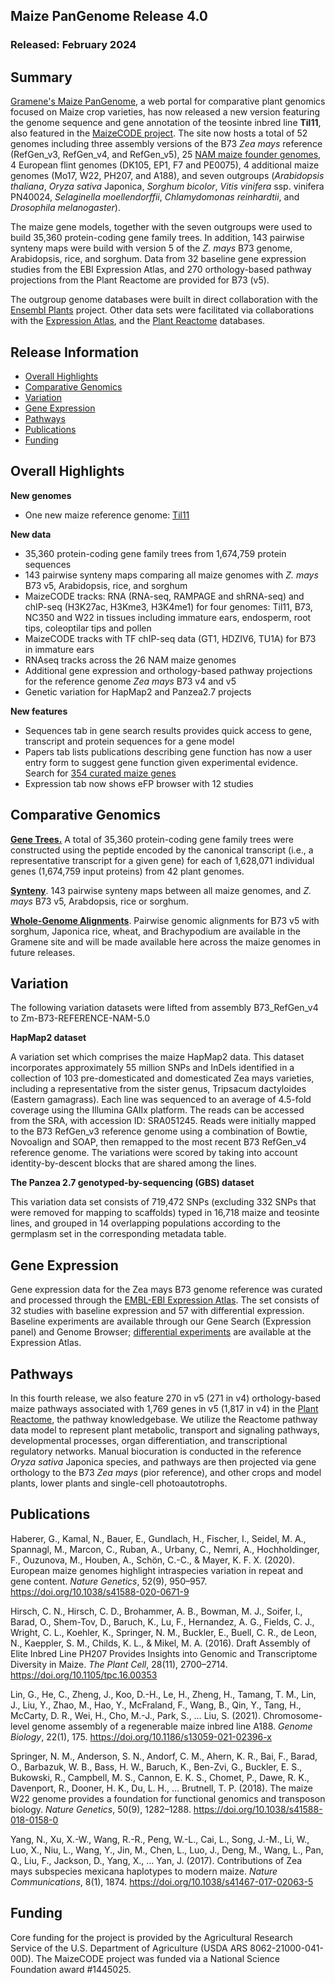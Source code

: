 ## Maize PanGenome Release 4.0
### Released: February 2024
## Summary
[Gramene's Maize PanGenome](http://maize-pangenome.gramene.org), a web portal for comparative plant genomics focused on Maize crop varieties,
has now released a new version featuring the genome sequence and gene annotation of the teosinte inbred line **Til11**, also featured in the [MaizeCODE project](http://www.maizecode.org/data/). The site now hosts a total of 52 genomes including three assembly versions of the B73 _Zea mays_ reference (RefGen_v3, RefGen_v4, and RefGen_v5), 25 [NAM maize founder genomes](https://nam-genomes.github.io/), 4 European flint genomes (DK105, EP1, F7 and PE0075), 4 additional maize genomes (Mo17, W22, PH207, and A188), and seven outgroups (_Arabidopsis thaliana_, _Oryza sativa_ Japonica, _Sorghum bicolor_, _Vitis vinifera_ ssp. vinifera PN40024, _Selaginella moellendorffii_, _Chlamydomonas reinhardtii_, and _Drosophila melanogaster_).

The maize gene models, together with the seven outgroups were used to build 35,360 protein-coding gene family trees. In addition, 143 pairwise synteny maps were build with version 5 of the _Z. mays_ B73 genome, Arabidopsis, rice, and sorghum. Data from 32 baseline gene expression studies from the EBI Expression Atlas, and 270 orthology-based pathway projections from the Plant Reactome are provided for B73 (v5).

The outgroup genome databases were built in direct collaboration with the [Ensembl Plants](http://plants.ensembl.org) project.
Other data sets were facilitated via collaborations with the [Expression Atlas](https://www.ebi.ac.uk/gxa/plant/experiments),
and the [Plant Reactome](https://plantreactome.gramene.org/) databases.

## Release Information
- [Overall Highlights](#overall-highlights)
- [Comparative Genomics](#comparative-genomics)
- [Variation](#variation)
- [Gene Expression](#gene-expression)
- [Pathways](#pathways)
- [Publications](#publications)
- [Funding](#funding)

## Overall Highlights
**New genomes**
- One new maize reference genome: [Til11](https://maize-pangenome-ensembl.gramene.org/Zea_maysti11/Info/Annotation/#assembly)

**New data**
- 35,360 protein-coding gene family trees from 1,674,759 protein sequences
- 143 pairwise synteny maps comparing all maize genomes with _Z. mays_ B73 v5, Arabidopsis, rice, and sorghum
- MaizeCODE tracks: RNA (RNA-seq, RAMPAGE and shRNA-seq) and chIP-seq (H3K27ac, H3Kme3, H3K4me1) for four genomes: Til11, B73, NC350 and W22 in tissues including immature ears, endosperm, root tips, coleoptilar tips and pollen
- MaizeCODE tracks with TF chIP-seq data (GT1, HDZIV6, TU1A) for B73 in immature ears
- RNAseq tracks across the 26 NAM maize genomes
- Additional gene expression and orthology-based pathway projections for the reference 
  genome *Zea mays* B73 v4 and v5
- Genetic variation for HapMap2 and Panzea2.7 projects

**New features**
- Sequences tab in gene search results provides quick access to gene, transcript and protein sequences for a gene model
- Papers tab lists publications describing gene function has now a user entry form to suggest gene function given experimental evidence. Search for [354 curated maize genes](https://maize-pangenome.gramene.org/?filters={%22status%22:%22init%22,%22operation%22:%22AND%22,%22negate%22:false,%22marked%22:false,%22leftIdx%22:0,%22rightIdx%22:3,%22children%22:[{%22fq_field%22:%22capabilities%22,%22fq_value%22:%22pubs%22,%22name%22:%22publication%22,%22category%22:%22Curated%22,%22leftIdx%22:1,%22rightIdx%22:2,%22negate%22:false,%22showMenu%22:false,%22marked%22:true}],%22showMarked%22:false,%22showMenu%22:false,%22moveCopyMode%22:%22%22,%22searchOffset%22:0,%22rows%22:20}&genomes=4577)
- Expression tab now shows eFP browser with 12 studies

## Comparative Genomics

[**Gene Trees.**](http://maize-pangenome-ensembl.gramene.org/prot_tree_stats.html) A total of
35,360 protein-coding gene family trees were constructed using the peptide encoded by
the canonical transcript (i.e., a representative transcript for a given gene) for each
of 1,628,071 individual genes (1,674,759 input proteins) from 42 plant genomes.

[**Synteny**](https://maize-pangenome-ensembl.gramene.org/compara_analyses.html). 143 pairwise synteny maps between all maize genomes, and _Z. mays_ B73 v5, Arabdopsis, rice or sorghum.

[**Whole-Genome Alignments**](https://maize-pangenome-ensembl.gramene.org/info/genome/compara/compara_analyses.html). Pairwise genomic alignments for B73 v5 with sorghum, Japonica rice, wheat, and Brachypodium are available in the Gramene site and will be made available here across the maize genomes in future releases.

## Variation

The following variation datasets were lifted from assembly B73_RefGen_v4 to Zm-B73-REFERENCE-NAM-5.0

**HapMap2 dataset**

A variation set which comprises the maize HapMap2 data. This dataset incorporates approximately 55 million SNPs and InDels identified in a collection of 103 pre-domesticated and domesticated Zea mays varieties, including a representative from the sister genus, Tripsacum dactyloides (Eastern gamagrass). Each line was sequenced to an average of 4.5-fold coverage using the Illumina GAIIx platform. The reads can be accessed from the SRA, with accession ID: SRA051245. Reads were initially mapped to the B73 RefGen_v3 reference genome using a combination of Bowtie, Novoalign and SOAP, then remapped to the most recent B73 RefGen_v4 reference genome. The variations were scored by taking into account identity-by-descent blocks that are shared among the lines.

**The Panzea 2.7 genotyped-by-sequencing (GBS) dataset**

This variation data set consists of 719,472 SNPs (excluding 332 SNPs that were removed for mapping to scaffolds) typed in 16,718 maize and teosinte lines, and grouped in 14 overlapping populations according to the germplasm set in the corresponding metadata table.

## Gene Expression

Gene expression data for the Zea mays B73 genome reference was curated and
processed through the [EMBL-EBI Expression Atlas](https://www.ebi.ac.uk/gxa/plant/experiments).
The set consists of 32 studies with baseline expression and 57 with differential expression. Baseline experiments
are available through our Gene Search (Expression panel) and Genome Browser; [differential experiments](https://www.ebi.ac.uk/gxa/experiments?kingdom=Plants&species=Zea+mays&experimentType=Differential) are available at the Expression Atlas.

## Pathways

In this fourth release, we also feature 270 in v5 (271 in v4) orthology-based maize pathways associated with 1,769 genes in v5 (1,817 in v4) in the [Plant Reactome](https://plantreactome.gramene.org/), the pathway knowledgebase. We utilize the Reactome pathway data model to represent plant metabolic, transport and signaling pathways, developmental processes, organ differentiation, and transcriptional regulatory networks. Manual biocuration is conducted in the reference _Oryza sativa_ Japonica species, and pathways are then projected via gene orthology to the B73 _Zea mays_ (pior reference), and other crops and model plants, lower plants and single-cell photoautotrophs.

## Publications

Haberer, G., Kamal, N., Bauer, E., Gundlach, H., Fischer, I., Seidel, M. A., Spannagl, M., Marcon, C., Ruban, A., Urbany, C., Nemri, A., Hochholdinger, F., Ouzunova, M., Houben, A., Schön, C.-C., & Mayer, K. F. X. (2020). European maize genomes highlight intraspecies variation in repeat and gene content. _Nature Genetics_, 52(9), 950–957. https://doi.org/10.1038/s41588-020-0671-9

Hirsch, C. N., Hirsch, C. D., Brohammer, A. B., Bowman, M. J., Soifer, I., Barad, O., Shem-Tov, D., Baruch, K., Lu, F., Hernandez, A. G., Fields, C. J., Wright, C. L., Koehler, K., Springer, N. M., Buckler, E., Buell, C. R., de Leon, N., Kaeppler, S. M., Childs, K. L., & Mikel, M. A. (2016). Draft Assembly of Elite Inbred Line PH207 Provides Insights into Genomic and Transcriptome Diversity in Maize. _The Plant Cell_, 28(11), 2700–2714. https://doi.org/10.1105/tpc.16.00353

Lin, G., He, C., Zheng, J., Koo, D.-H., Le, H., Zheng, H., Tamang, T. M., Lin, J., Liu, Y., Zhao, M., Hao, Y., McFraland, F., Wang, B., Qin, Y., Tang, H., McCarty, D. R., Wei, H., Cho, M.-J., Park, S., … Liu, S. (2021). Chromosome-level genome assembly of a regenerable maize inbred line A188. _Genome Biology_, 22(1), 175. https://doi.org/10.1186/s13059-021-02396-x

Springer, N. M., Anderson, S. N., Andorf, C. M., Ahern, K. R., Bai, F., Barad, O., Barbazuk, W. B., Bass, H. W., Baruch, K., Ben-Zvi, G., Buckler, E. S., Bukowski, R., Campbell, M. S., Cannon, E. K. S., Chomet, P., Dawe, R. K., Davenport, R., Dooner, H. K., Du, L. H., … Brutnell, T. P. (2018). The maize W22 genome provides a foundation for functional genomics and transposon biology. _Nature Genetics_, 50(9), 1282–1288. https://doi.org/10.1038/s41588-018-0158-0

Yang, N., Xu, X.-W., Wang, R.-R., Peng, W.-L., Cai, L., Song, J.-M., Li, W., Luo, X., Niu, L., Wang, Y., Jin, M., Chen, L., Luo, J., Deng, M., Wang, L., Pan, Q., Liu, F., Jackson, D., Yang, X., … Yan, J. (2017). Contributions of Zea mays subspecies mexicana haplotypes to modern maize. _Nature Communications_, 8(1), 1874. https://doi.org/10.1038/s41467-017-02063-5


## Funding

Core funding for the project is provided by the Agricultural Research Service of the U.S. Department of Agriculture (USDA ARS 8062-21000-041-00D). The MaizeCODE project was funded via a National Science Foundation award #1445025.
